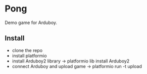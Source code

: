 # Pong
Demo game for Arduboy.

## Install
 - clone the repo
 - install platformio
 - install Arduboy2 library -> platformio lib install Arduboy2
 - connect Arduboy and upload game -> platformio run -t upload

